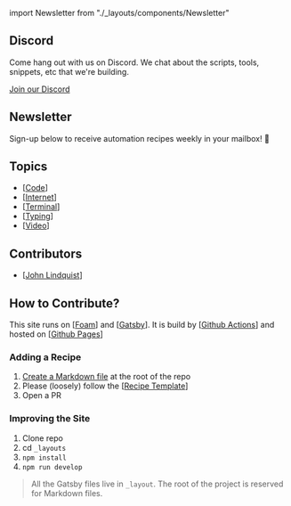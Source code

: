 import Newsletter from "./\_layouts/components/Newsletter"

## Discord

Come hang out with us on Discord. We chat about the scripts, tools, snippets, etc that we're building.

[Join our Discord](https://discord.gg/swmH3HS)

## Newsletter

Sign-up below to receive automation recipes weekly in your mailbox! 👋
<Newsletter/>

## Topics

- [[Code]]
- [[Internet]]
- [[Terminal]]
- [[Typing]]
- [[Video]]

## Contributors

- [[John Lindquist]]

## How to Contribute?

This site runs on [[Foam]] and [[Gatsby]]. It is build by [[Github Actions]] and hosted on [[Github Pages]]

### Adding a Recipe

1. [Create a Markdown file](https://github.com/johnlindquist/automatoes.com/new/master) at the root of the repo
2. Please (loosely) follow the [[Recipe Template]]
3. Open a PR

### Improving the Site

1. Clone repo
2. cd `_layouts`
3. `npm install`
4. `npm run develop`

> All the Gatsby files live in `_layout`. The root of the project is reserved for Markdown files.

[//begin]: # "Autogenerated link references for markdown compatibility"
[Code]: code "Code"
[Internet]: internet "Internet"
[Terminal]: terminal "Terminal"
[Typing]: typing "Typing"
[Video]: video "Video"
[John Lindquist]: john-lindquist "John Lindquist"
[Foam]: foam "Foam"
[Gatsby]: gatsby "Gatsby"
[Github Actions]: github-actions "Github Actions"
[Github Pages]: github-pages "Github Pages"
[Recipe Template]: recipe-template "Recipe Template"
[//end]: # "Autogenerated link references"
